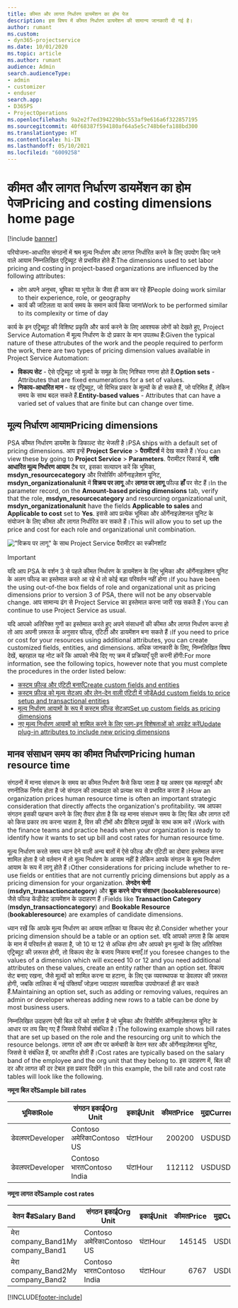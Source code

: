 ```yaml
---
title: कीमत और लागत निर्धारण डायमेंशन का होम पेज
description: इस विषय में कीमत निर्धारण डायमेंशन की सामान्य जानकारी दी गई है।
author: rumant
ms.custom:
- dyn365-projectservice
ms.date: 10/01/2020
ms.topic: article
ms.author: rumant
audience: Admin
search.audienceType:
- admin
- customizer
- enduser
search.app:
- D365PS
- ProjectOperations
ms.openlocfilehash: 9a2e2f7ed394229bbc553af9e616a6f322857195
ms.sourcegitcommit: 40f68387f594180af64a5e5c748b6efa188bd300
ms.translationtype: HT
ms.contentlocale: hi-IN
ms.lasthandoff: 05/10/2021
ms.locfileid: "6009258"
---
```

# <a name="pricing-and-costing-dimensions-home-page"></a><span data-ttu-id="267c9-103">कीमत और लागत निर्धारण डायमेंशन का होम पेज</span><span class="sxs-lookup"><span data-stu-id="267c9-103">Pricing and costing dimensions home page</span></span>

[!include [banner](../includes/psa-now-project-operations.md)]

<span data-ttu-id="267c9-104">परियोजना-आधारित संगठनों में श्रम मूल्य निर्धारण और लागत निर्धारित करने के लिए उपयोग किए जाने वाले आयाम निम्नलिखित एट्रिब्यूट से प्रभावित होते हैं:</span><span class="sxs-lookup"><span data-stu-id="267c9-104">The dimensions used to set labor pricing and costing in project-based organizations are influenced by the following attributes:</span></span>

- <span data-ttu-id="267c9-105">लोग अपने अनुभव, भूमिका या भूगोल के जैसा ही काम कर रहे हैं</span><span class="sxs-lookup"><span data-stu-id="267c9-105">People doing work similar to their experience, role, or geography</span></span>
- <span data-ttu-id="267c9-106">कार्य की जटिलता या कार्य समय के समान कार्य किया जाना</span><span class="sxs-lookup"><span data-stu-id="267c9-106">Work to be performed similar to its complexity or time of day</span></span>

<span data-ttu-id="267c9-107">कार्य के इन एट्रिब्यूट की विशिष्ट प्रकृति और कार्य करने के लिए आवश्यक लोगों को देखते हुए, Project Service Automation में मूल्य निर्धारण के दो प्रकार के मान उपलब्ध हैं:</span><span class="sxs-lookup"><span data-stu-id="267c9-107">Given the typical nature of these attrubutes of the work and the people required to perform the work, there are two types of pricing dimension values available in Project Service Automation:</span></span> 

- <span data-ttu-id="267c9-108">**विकल्प सेट** - ऐसे एट्रिब्यूट जो मूल्यों के समूह के लिए निश्चित गणना होते हैं.</span><span class="sxs-lookup"><span data-stu-id="267c9-108">**Option sets** - Attributes that are fixed enumerations for a set of values.</span></span>
- <span data-ttu-id="267c9-109">**निकाय-आधारित मान** - वह एट्रिब्यूट, जो विभिन्न प्रकार के मूल्यों के हो सकते हैं, जो परिमित हैं, लेकिन समय के साथ बदल सकते हैं.</span><span class="sxs-lookup"><span data-stu-id="267c9-109">**Entity-based values** - Attributes that can have a varied set of values that are finite but can change over time.</span></span>

## <a name="pricing-dimensions"></a><span data-ttu-id="267c9-110">मूल्य निर्धारण आयाम</span><span class="sxs-lookup"><span data-stu-id="267c9-110">Pricing dimensions</span></span>

<span data-ttu-id="267c9-111">PSA कीमत निर्धारण डायमेंश के डिफाल्ट सेट भेजती है।</span><span class="sxs-lookup"><span data-stu-id="267c9-111">PSA ships with a default set of pricing dimensions.</span></span> <span data-ttu-id="267c9-112">आप इन्हें **Project Service** > **पैरामीटर्स** में देख सकते हैं।</span><span class="sxs-lookup"><span data-stu-id="267c9-112">You can view these by going to **Project Service** > **Parameters**.</span></span> <span data-ttu-id="267c9-113">पैरामीटर रिकार्ड में, **राशि आधारित मूल्य निर्धारण आयाम** टैब पर, इसका सत्यापन करें कि भूमिका, **msdyn_resourcecategory** और रिसोर्सिंग ऑर्गेनाइज़ेशन यूनिट, **msdyn_organizationalunit** में **विक्रय पर लागू** और **लागत पर लागू** फील्ड **हाँ** पर सेट हैं।</span><span class="sxs-lookup"><span data-stu-id="267c9-113">In the parameter record, on the **Amount-based pricing dimensions** tab, verify that the role, **msdyn_resourcecategory** and resourcing organizational unit, **msdyn_organizationalunit** have the fields **Applicable to sales** and **Applicable to cost** set to **Yes**.</span></span> <span data-ttu-id="267c9-114">इससे आप प्रत्येक भूमिका और ऑर्गेनाइज़ेशनल यूनिट के संयोजन के लिए कीमत और लागत निर्धारित कर सकते हैं।</span><span class="sxs-lookup"><span data-stu-id="267c9-114">This will allow you to set up the price and cost for each role and organizational unit combination.</span></span>

!["विक्रय पर लागू" के साथ Project Service पैरामीटर का स्क्रीनशॉट](media/PS-OOB-parameters.png)

> [!IMPORTANT]
> <span data-ttu-id="267c9-116">यदि आप PSA के वर्शन 3 से पहले कीमत निर्धारण के डायमेंशन के लिए भूमिका और ऑर्गेनाइज़ेशन यूनिट के अलग फील्ड का इस्तेमाल करते आ रहे थे तो कोई बड़ा परिवर्तन नहीं होगा।</span><span class="sxs-lookup"><span data-stu-id="267c9-116">If you have been the using out-of-the box fields of role and organizational unit as pricing dimensions prior to version 3 of PSA, there will not be any observable change.</span></span> <span data-ttu-id="267c9-117">आप सामान्य ढंग से Project Service का इस्तेमाल करना जारी रख सकते हैं।</span><span class="sxs-lookup"><span data-stu-id="267c9-117">You can continue to use Project Service as usual.</span></span> 

<span data-ttu-id="267c9-118">यदि आपको अतिरिक्त गुणों का इस्तेमाल करते हुए अपने संसाधनों की कीमत और लागत निर्धारण करना हो तो आप अपनी ज़रूरत के अनुसार फील्ड, एंटिटी और डायमेंशन बना सकते हैं।</span><span class="sxs-lookup"><span data-stu-id="267c9-118">If you need to price or cost for your resources using additional attributes, you can create customized fields, entities, and dimensions.</span></span> <span data-ttu-id="267c9-119">अधिक जानकारी के लिए, निम्नलिखित विषय देखें, बहरहाल यह नोट करें कि आपको नीचे दिए गए क्रम में प्रक्रियाएँ पूरी करनी होंगी:</span><span class="sxs-lookup"><span data-stu-id="267c9-119">For more information, see the following topics, however note that you must complete the procedures in the order listed below:</span></span>

- [<span data-ttu-id="267c9-120">कस्टम फ़ील्ड और एंटिटी बनाएँ</span><span class="sxs-lookup"><span data-stu-id="267c9-120">Create custom fields and entities</span></span>](create-custom-fields-entities.md)
- [<span data-ttu-id="267c9-121">कस्टम फ़ील्ड को मूल्य सेटअप और लेन-देन वाली एंटिटी में जोड़ें</span><span class="sxs-lookup"><span data-stu-id="267c9-121">Add custom fields to price setup and transactional entities</span></span>](field-references.md)
- [<span data-ttu-id="267c9-122">मूल्य निर्धारण आयामों के रूप में कस्टम फ़ील्ड सेटअप</span><span class="sxs-lookup"><span data-stu-id="267c9-122">Set up custom fields as pricing dimensions</span></span>](set-up-pricing-dimensions.md)
- [<span data-ttu-id="267c9-123">नए मूल्य निर्धारण आयामों को शामिल करने के लिए प्लग-इन विशेषताओं को अपडेट करें</span><span class="sxs-lookup"><span data-stu-id="267c9-123">Update plug-in attributes to include new pricing dimensions</span></span>](update-plug-in-attributes.md)

## <a name="pricing-human-resource-time"></a><span data-ttu-id="267c9-124">मानव संसाधन समय का कीमत निर्धारण</span><span class="sxs-lookup"><span data-stu-id="267c9-124">Pricing human resource time</span></span>
<span data-ttu-id="267c9-125">संगठनों में मानव संसाधन के समय का कीमत निर्धारण कैसे किया जाता है यह अक्सर एक महत्वपूर्ण और रणनीतिक निर्णय होता है जो संगठन की लाभप्रदता को प्रत्यक्ष रूप से प्रभावित करता है।</span><span class="sxs-lookup"><span data-stu-id="267c9-125">How an organization prices human resource time is often an important strategic consideration that directly affects the organization's profitability.</span></span> <span data-ttu-id="267c9-126">जब आपका संगठन इसकी पहचान करने के लिए तैयार होता है कि वह मानव संसाधन समय के लिए बिल और लागत दरों को किस प्रकार तय करना चाहता है, वित्त की टीमों और प्रैक्टिस प्रमुखों के साथ काम करें।</span><span class="sxs-lookup"><span data-stu-id="267c9-126">Work with the finance teams and practice heads when your organization is ready to identify how it wants to set up bill and cost rates for human resource time.</span></span>

<span data-ttu-id="267c9-127">मूल्य निर्धारण करते समय ध्यान देने वाली अन्य बातों में ऐसे फील्ड और एंटिटी का दोबारा इस्तेमाल करना शामिल होता है जो वर्तमान में तो मूल्य निर्धारण के आयाम नहीं है लेकिन आपके संगठन के मूल्य निर्धारण आयाम के रूप में लागू होते हैं।</span><span class="sxs-lookup"><span data-stu-id="267c9-127">Other considerations for pricing include whether to re-use fields or entities that are not currently pricing dimensions but apply as a pricing dimension for your organization.</span></span> <span data-ttu-id="267c9-128">**लेनदेन श्रेणी** (**msdyn_transactioncategory**) और **बुक करने योग्य संसाधन** (**bookableresource**) जैसे फील्ड केंडीडेट डायमेंशन के उदाहरण हैं।</span><span class="sxs-lookup"><span data-stu-id="267c9-128">Fields like **Transaction Category** (**msdyn_transactioncategory**) and **Bookable Resource** (**bookableresource**) are examples of candidate dimensions.</span></span> 

<span data-ttu-id="267c9-129">ध्यान रखें कि आपके मूल्य निर्धारण का आयाम तालिका या विकल्प सेट हो.</span><span class="sxs-lookup"><span data-stu-id="267c9-129">Consider whether your pricing dimension should be a table or an option set.</span></span> <span data-ttu-id="267c9-130">यदि आपको लगता है कि आयाम के मान में परिवर्तन हो सकता है, जो 10 या 12 से अधिक होगा और आपको इन मूल्यों के लिए अतिरिक्त एट्रिब्यूट की ज़रूरत होगी, तो विकल्प सेट के बजाय निकाय बनाएँ.</span><span class="sxs-lookup"><span data-stu-id="267c9-130">If you foresee changes to the values of a dimension which will exceed 10 or 12 and you need additional attributes on these values, create an entity rather than an option set.</span></span> <span data-ttu-id="267c9-131">विकल्प सेट बनाए रखना, जैसे मूल्यों को शामिल करना या हटाना, के लिए एक व्यवस्थापक या डेवलपर की ज़रूरत होगी, जबकि तालिका में नई पंक्तियाँ जोड़ना ज्यादातर व्यवसायिक उपयोगकर्ता ही कर सकते हैं.</span><span class="sxs-lookup"><span data-stu-id="267c9-131">Maintaining an option set, such as adding or removing values, requires an admin or developer whereas adding new rows to a table can be done by most business users.</span></span>

<span data-ttu-id="267c9-132">निम्नलिखित उदाहरण ऐसी बिल दरों को दर्शाता है जो भूमिका और रिसोर्सिंग ऑर्गेनाइज़ेशनल यूनिट के आधार पर तय किए गए हैं जिससे रिसोर्स संबंधित है।</span><span class="sxs-lookup"><span data-stu-id="267c9-132">The following example shows bill rates that are set up based on the role and the resourcing org unit to which the resource belongs.</span></span> <span data-ttu-id="267c9-133">लागत दरें आम तौर पर कर्मचारी के वेतन स्तर और ऑर्गेनाइज़ेशनल यूनिट, जिससे वे संबंधित हैं, पर आधारित होती हैं।</span><span class="sxs-lookup"><span data-stu-id="267c9-133">Cost rates are typically based on the salary band of the employee and the org unit that they belong to.</span></span> <span data-ttu-id="267c9-134">इस उदाहरण में, बिल की दर और लागत की दर टेबल इस प्रकार दिखेंगे।</span><span class="sxs-lookup"><span data-stu-id="267c9-134">In this example, the bill rate and cost rate tables will look like the following.</span></span>

<span data-ttu-id="267c9-135">**नमूना बिल दरें**</span><span class="sxs-lookup"><span data-stu-id="267c9-135">**Sample bill rates**</span></span>

| <span data-ttu-id="267c9-136">भूमिका</span><span class="sxs-lookup"><span data-stu-id="267c9-136">Role</span></span>        | <span data-ttu-id="267c9-137">संगठन इकाई</span><span class="sxs-lookup"><span data-stu-id="267c9-137">Org Unit</span></span>    |<span data-ttu-id="267c9-138">इकाई</span><span class="sxs-lookup"><span data-stu-id="267c9-138">Unit</span></span>      |<span data-ttu-id="267c9-139">कीमत</span><span class="sxs-lookup"><span data-stu-id="267c9-139">Price</span></span>      |<span data-ttu-id="267c9-140">मुद्रा</span><span class="sxs-lookup"><span data-stu-id="267c9-140">Currency</span></span>  |
| ------------|-------------|----------|----------:|----------|
| <span data-ttu-id="267c9-141">डेवलपर</span><span class="sxs-lookup"><span data-stu-id="267c9-141">Developer</span></span>   | <span data-ttu-id="267c9-142">Contoso अमेरिका</span><span class="sxs-lookup"><span data-stu-id="267c9-142">Contoso US</span></span>  |<span data-ttu-id="267c9-143">घंटा</span><span class="sxs-lookup"><span data-stu-id="267c9-143">Hour</span></span> | <span data-ttu-id="267c9-144">200</span><span class="sxs-lookup"><span data-stu-id="267c9-144">200</span></span>|<span data-ttu-id="267c9-145">USD</span><span class="sxs-lookup"><span data-stu-id="267c9-145">USD</span></span>     |
| <span data-ttu-id="267c9-146">डेवलपर</span><span class="sxs-lookup"><span data-stu-id="267c9-146">Developer</span></span>   | <span data-ttu-id="267c9-147">Contoso भारत</span><span class="sxs-lookup"><span data-stu-id="267c9-147">Contoso India</span></span> |<span data-ttu-id="267c9-148">घंटा</span><span class="sxs-lookup"><span data-stu-id="267c9-148">Hour</span></span>|   <span data-ttu-id="267c9-149">112</span><span class="sxs-lookup"><span data-stu-id="267c9-149">112</span></span>|<span data-ttu-id="267c9-150">USD</span><span class="sxs-lookup"><span data-stu-id="267c9-150">USD</span></span>     |


<span data-ttu-id="267c9-151">**नमूना लागत दरें**</span><span class="sxs-lookup"><span data-stu-id="267c9-151">**Sample cost rates**</span></span>

| <span data-ttu-id="267c9-152">वेतन बैंड</span><span class="sxs-lookup"><span data-stu-id="267c9-152">Salary Band</span></span>     | <span data-ttu-id="267c9-153">संगठन इकाई</span><span class="sxs-lookup"><span data-stu-id="267c9-153">Org Unit</span></span>    |<span data-ttu-id="267c9-154">इकाई</span><span class="sxs-lookup"><span data-stu-id="267c9-154">Unit</span></span>      |<span data-ttu-id="267c9-155">कीमत</span><span class="sxs-lookup"><span data-stu-id="267c9-155">Price</span></span>      |<span data-ttu-id="267c9-156">मुद्रा</span><span class="sxs-lookup"><span data-stu-id="267c9-156">Currency</span></span>  |
| ----------------|-------------|----------|----------:|----------|
| <span data-ttu-id="267c9-157">मेरा company_Band1</span><span class="sxs-lookup"><span data-stu-id="267c9-157">My company_Band1</span></span> | <span data-ttu-id="267c9-158">Contoso अमेरिका</span><span class="sxs-lookup"><span data-stu-id="267c9-158">Contoso US</span></span>  |<span data-ttu-id="267c9-159">घंटा</span><span class="sxs-lookup"><span data-stu-id="267c9-159">Hour</span></span> | <span data-ttu-id="267c9-160">145</span><span class="sxs-lookup"><span data-stu-id="267c9-160">145</span></span>|<span data-ttu-id="267c9-161">USD</span><span class="sxs-lookup"><span data-stu-id="267c9-161">USD</span></span>     |
| <span data-ttu-id="267c9-162">मेरा company_Band2</span><span class="sxs-lookup"><span data-stu-id="267c9-162">My company_Band2</span></span> | <span data-ttu-id="267c9-163">Contoso भारत</span><span class="sxs-lookup"><span data-stu-id="267c9-163">Contoso India</span></span> |<span data-ttu-id="267c9-164">घंटा</span><span class="sxs-lookup"><span data-stu-id="267c9-164">Hour</span></span>|   <span data-ttu-id="267c9-165">67</span><span class="sxs-lookup"><span data-stu-id="267c9-165">67</span></span>|<span data-ttu-id="267c9-166">USD</span><span class="sxs-lookup"><span data-stu-id="267c9-166">USD</span></span>     |


[!INCLUDE[footer-include](../includes/footer-banner.md)]